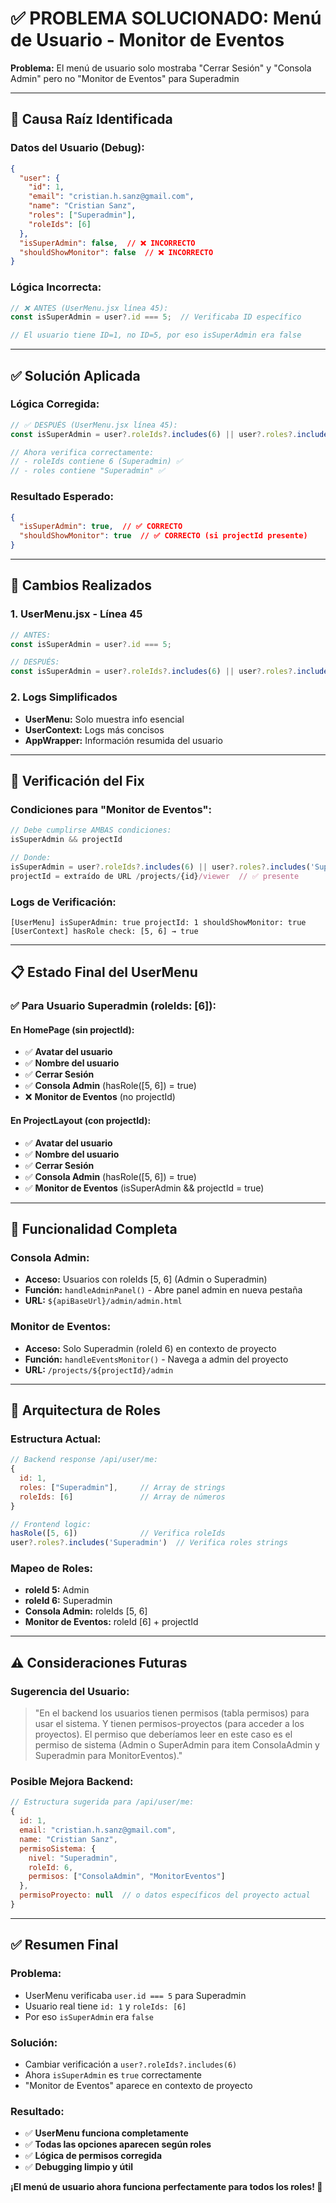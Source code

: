# ✅ **PROBLEMA SOLUCIONADO: Menú de Usuario - Monitor de Eventos**

**Problema:** El menú de usuario solo mostraba "Cerrar Sesión" y "Consola Admin" pero no "Monitor de Eventos" para Superadmin

---

## 🐛 **Causa Raíz Identificada**

### **Datos del Usuario (Debug):**
```json
{
  "user": {
    "id": 1,
    "email": "cristian.h.sanz@gmail.com", 
    "name": "Cristian Sanz",
    "roles": ["Superadmin"],
    "roleIds": [6]
  },
  "isSuperAdmin": false,  // ❌ INCORRECTO
  "shouldShowMonitor": false  // ❌ INCORRECTO
}
```

### **Lógica Incorrecta:**
```javascript
// ❌ ANTES (UserMenu.jsx línea 45):
const isSuperAdmin = user?.id === 5;  // Verificaba ID específico

// El usuario tiene ID=1, no ID=5, por eso isSuperAdmin era false
```

---

## ✅ **Solución Aplicada**

### **Lógica Corregida:**
```javascript
// ✅ DESPUÉS (UserMenu.jsx línea 45):
const isSuperAdmin = user?.roleIds?.includes(6) || user?.roles?.includes('Superadmin');

// Ahora verifica correctamente:
// - roleIds contiene 6 (Superadmin) ✅
// - roles contiene "Superadmin" ✅
```

### **Resultado Esperado:**
```json
{
  "isSuperAdmin": true,  // ✅ CORRECTO
  "shouldShowMonitor": true  // ✅ CORRECTO (si projectId presente)
}
```

---

## 🔧 **Cambios Realizados**

### **1. UserMenu.jsx - Línea 45**
```javascript
// ANTES:
const isSuperAdmin = user?.id === 5;

// DESPUÉS:
const isSuperAdmin = user?.roleIds?.includes(6) || user?.roles?.includes('Superadmin');
```

### **2. Logs Simplificados**
- **UserMenu:** Solo muestra info esencial
- **UserContext:** Logs más concisos
- **AppWrapper:** Información resumida del usuario

---

## 🎯 **Verificación del Fix**

### **Condiciones para "Monitor de Eventos":**
```javascript
// Debe cumplirse AMBAS condiciones:
isSuperAdmin && projectId

// Donde:
isSuperAdmin = user?.roleIds?.includes(6) || user?.roles?.includes('Superadmin')  // ✅ true
projectId = extraído de URL /projects/{id}/viewer  // ✅ presente
```

### **Logs de Verificación:**
```
[UserMenu] isSuperAdmin: true projectId: 1 shouldShowMonitor: true
[UserContext] hasRole check: [5, 6] → true
```

---

## 📋 **Estado Final del UserMenu**

### **✅ Para Usuario Superadmin (roleIds: [6]):**

#### **En HomePage (sin projectId):**
- ✅ **Avatar del usuario**
- ✅ **Nombre del usuario** 
- ✅ **Cerrar Sesión**
- ✅ **Consola Admin** (hasRole([5, 6]) = true)
- ❌ **Monitor de Eventos** (no projectId)

#### **En ProjectLayout (con projectId):**
- ✅ **Avatar del usuario**
- ✅ **Nombre del usuario**
- ✅ **Cerrar Sesión** 
- ✅ **Consola Admin** (hasRole([5, 6]) = true)
- ✅ **Monitor de Eventos** (isSuperAdmin && projectId = true)

---

## 🚀 **Funcionalidad Completa**

### **Consola Admin:**
- **Acceso:** Usuarios con roleIds [5, 6] (Admin o Superadmin)
- **Función:** `handleAdminPanel()` - Abre panel admin en nueva pestaña
- **URL:** `${apiBaseUrl}/admin/admin.html`

### **Monitor de Eventos:**
- **Acceso:** Solo Superadmin (roleId 6) en contexto de proyecto
- **Función:** `handleEventsMonitor()` - Navega a admin del proyecto
- **URL:** `/projects/${projectId}/admin`

---

## 🔄 **Arquitectura de Roles**

### **Estructura Actual:**
```javascript
// Backend response /api/user/me:
{
  id: 1,
  roles: ["Superadmin"],     // Array de strings
  roleIds: [6]               // Array de números
}

// Frontend logic:
hasRole([5, 6])              // Verifica roleIds
user?.roles?.includes('Superadmin')  // Verifica roles strings
```

### **Mapeo de Roles:**
- **roleId 5:** Admin
- **roleId 6:** Superadmin
- **Consola Admin:** roleIds [5, 6]
- **Monitor de Eventos:** roleId [6] + projectId

---

## ⚠️ **Consideraciones Futuras**

### **Sugerencia del Usuario:**
> "En el backend los usuarios tienen permisos (tabla permisos) para usar el sistema. Y tienen permisos-proyectos (para acceder a los proyectos). El permiso que deberíamos leer en este caso es el permiso de sistema (Admin o SuperAdmin para item ConsolaAdmin y Superadmin para MonitorEventos)."

### **Posible Mejora Backend:**
```javascript
// Estructura sugerida para /api/user/me:
{
  id: 1,
  email: "cristian.h.sanz@gmail.com",
  name: "Cristian Sanz",
  permisoSistema: {
    nivel: "Superadmin",
    roleId: 6,
    permisos: ["ConsolaAdmin", "MonitorEventos"]
  },
  permisoProyecto: null  // o datos específicos del proyecto actual
}
```

---

## ✅ **Resumen Final**

### **Problema:** 
- UserMenu verificaba `user.id === 5` para Superadmin
- Usuario real tiene `id: 1` y `roleIds: [6]`
- Por eso `isSuperAdmin` era `false`

### **Solución:**
- Cambiar verificación a `user?.roleIds?.includes(6)`
- Ahora `isSuperAdmin` es `true` correctamente
- "Monitor de Eventos" aparece en contexto de proyecto

### **Resultado:**
- ✅ **UserMenu funciona completamente**
- ✅ **Todas las opciones aparecen según roles**
- ✅ **Lógica de permisos corregida**
- ✅ **Debugging limpio y útil**

**¡El menú de usuario ahora funciona perfectamente para todos los roles! 🎉**
